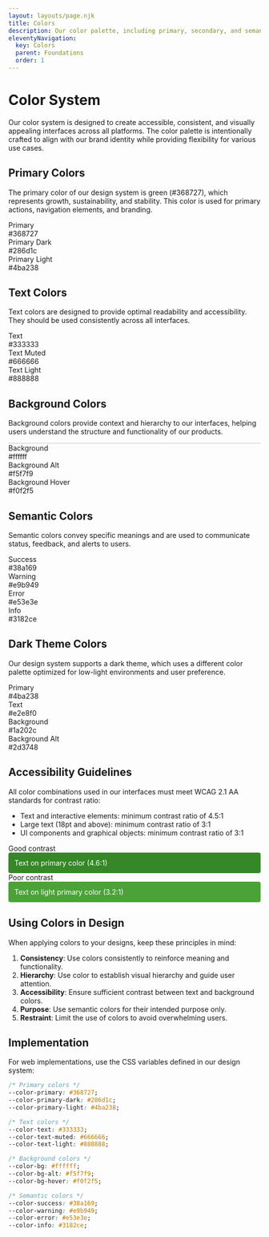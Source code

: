 ```yaml
---
layout: layouts/page.njk
title: Colors
description: Our color palette, including primary, secondary, and semantic colors, along with usage guidelines.
eleventyNavigation:
  key: Colors
  parent: Foundations
  order: 1
---
```


# Color System

Our color system is designed to create accessible, consistent, and visually appealing interfaces across all platforms. The color palette is intentionally crafted to align with our brand identity while providing flexibility for various use cases.

## Primary Colors

The primary color of our design system is green (#368727), which represents growth, sustainability, and stability. This color is used for primary actions, navigation elements, and branding.

<div class="color-palette">
  <div class="color-swatch">
    <div class="color-sample" style="background-color: #368727;"></div>
    <div class="color-details">
      <div class="color-name">Primary</div>
      <div class="color-value">#368727</div>
    </div>
  </div>
  
  <div class="color-swatch">
    <div class="color-sample" style="background-color: #286d1c;"></div>
    <div class="color-details">
      <div class="color-name">Primary Dark</div>
      <div class="color-value">#286d1c</div>
    </div>
  </div>
  
  <div class="color-swatch">
    <div class="color-sample" style="background-color: #4ba238;"></div>
    <div class="color-details">
      <div class="color-name">Primary Light</div>
      <div class="color-value">#4ba238</div>
    </div>
  </div>
</div>

## Text Colors

Text colors are designed to provide optimal readability and accessibility. They should be used consistently across all interfaces.

<div class="color-palette">
  <div class="color-swatch">
    <div class="color-sample" style="background-color: #333333;"></div>
    <div class="color-details">
      <div class="color-name">Text</div>
      <div class="color-value">#333333</div>
    </div>
  </div>
  
  <div class="color-swatch">
    <div class="color-sample" style="background-color: #666666;"></div>
    <div class="color-details">
      <div class="color-name">Text Muted</div>
      <div class="color-value">#666666</div>
    </div>
  </div>
  
  <div class="color-swatch">
    <div class="color-sample" style="background-color: #888888;"></div>
    <div class="color-details">
      <div class="color-name">Text Light</div>
      <div class="color-value">#888888</div>
    </div>
  </div>
</div>

## Background Colors

Background colors provide context and hierarchy to our interfaces, helping users understand the structure and functionality of our products.

<div class="color-palette">
  <div class="color-swatch">
    <div class="color-sample" style="background-color: #ffffff; border: 1px solid #e0e0e0;"></div>
    <div class="color-details">
      <div class="color-name">Background</div>
      <div class="color-value">#ffffff</div>
    </div>
  </div>
  
  <div class="color-swatch">
    <div class="color-sample" style="background-color: #f5f7f9;"></div>
    <div class="color-details">
      <div class="color-name">Background Alt</div>
      <div class="color-value">#f5f7f9</div>
    </div>
  </div>
  
  <div class="color-swatch">
    <div class="color-sample" style="background-color: #f0f2f5;"></div>
    <div class="color-details">
      <div class="color-name">Background Hover</div>
      <div class="color-value">#f0f2f5</div>
    </div>
  </div>
</div>

## Semantic Colors

Semantic colors convey specific meanings and are used to communicate status, feedback, and alerts to users.

<div class="color-palette">
  <div class="color-swatch">
    <div class="color-sample" style="background-color: #38a169;"></div>
    <div class="color-details">
      <div class="color-name">Success</div>
      <div class="color-value">#38a169</div>
    </div>
  </div>
  
  <div class="color-swatch">
    <div class="color-sample" style="background-color: #e9b949;"></div>
    <div class="color-details">
      <div class="color-name">Warning</div>
      <div class="color-value">#e9b949</div>
    </div>
  </div>
  
  <div class="color-swatch">
    <div class="color-sample" style="background-color: #e53e3e;"></div>
    <div class="color-details">
      <div class="color-name">Error</div>
      <div class="color-value">#e53e3e</div>
    </div>
  </div>
  
  <div class="color-swatch">
    <div class="color-sample" style="background-color: #3182ce;"></div>
    <div class="color-details">
      <div class="color-name">Info</div>
      <div class="color-value">#3182ce</div>
    </div>
  </div>
</div>

## Dark Theme Colors

Our design system supports a dark theme, which uses a different color palette optimized for low-light environments and user preference.

<div class="color-palette dark">
  <div class="color-swatch">
    <div class="color-sample" style="background-color: #4ba238;"></div>
    <div class="color-details">
      <div class="color-name">Primary</div>
      <div class="color-value">#4ba238</div>
    </div>
  </div>
  
  <div class="color-swatch">
    <div class="color-sample" style="background-color: #e2e8f0;"></div>
    <div class="color-details">
      <div class="color-name">Text</div>
      <div class="color-value">#e2e8f0</div>
    </div>
  </div>
  
  <div class="color-swatch">
    <div class="color-sample" style="background-color: #1a202c;"></div>
    <div class="color-details">
      <div class="color-name">Background</div>
      <div class="color-value">#1a202c</div>
    </div>
  </div>
  
  <div class="color-swatch">
    <div class="color-sample" style="background-color: #2d3748;"></div>
    <div class="color-details">
      <div class="color-name">Background Alt</div>
      <div class="color-value">#2d3748</div>
    </div>
  </div>
</div>

## Accessibility Guidelines

All color combinations used in our interfaces must meet WCAG 2.1 AA standards for contrast ratio:

- Text and interactive elements: minimum contrast ratio of 4.5:1
- Large text (18pt and above): minimum contrast ratio of 3:1
- UI components and graphical objects: minimum contrast ratio of 3:1

<div class="accessibility-examples">
  <div class="accessibility-example">
    <div class="example-label">Good contrast</div>
    <div class="example-content good">
      <div style="background-color: #368727; color: #ffffff; padding: 12px; border-radius: 4px;">
        Text on primary color (4.6:1)
      </div>
    </div>
  </div>
  
  <div class="accessibility-example">
    <div class="example-label">Poor contrast</div>
    <div class="example-content bad">
      <div style="background-color: #4ba238; color: #ffffff; padding: 12px; border-radius: 4px;">
        Text on light primary color (3.2:1)
      </div>
    </div>
  </div>
</div>

## Using Colors in Design

When applying colors to your designs, keep these principles in mind:

1. **Consistency**: Use colors consistently to reinforce meaning and functionality.
2. **Hierarchy**: Use color to establish visual hierarchy and guide user attention.
3. **Accessibility**: Ensure sufficient contrast between text and background colors.
4. **Purpose**: Use semantic colors for their intended purpose only.
5. **Restraint**: Limit the use of colors to avoid overwhelming users.

## Implementation

For web implementations, use the CSS variables defined in our design system:

```css
/* Primary colors */
--color-primary: #368727;
--color-primary-dark: #286d1c;
--color-primary-light: #4ba238;

/* Text colors */
--color-text: #333333;
--color-text-muted: #666666;
--color-text-light: #888888;

/* Background colors */
--color-bg: #ffffff;
--color-bg-alt: #f5f7f9;
--color-bg-hover: #f0f2f5;

/* Semantic colors */
--color-success: #38a169;
--color-warning: #e9b949;
--color-error: #e53e3e;
--color-info: #3182ce;
